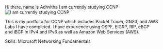 Hi there,  name is Adhvitha
I am currently studying CCNP
![I am currently studying CCNP](https://images.barrons.com/im-218951?width=620&size=1.5)

This is my portfolio for CCNP which includes Packet Tracer, GNS3, and AWS Labs I have completed. I have experience using OSPF, EIGRP, RIP, eBGP and iBGP in IPv4 and IPv6 as well as Amazon Web Services (AWS).

Skills: Microsoft Networking Fundamentals
